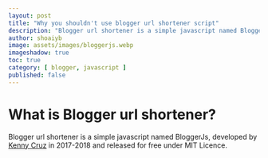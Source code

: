 ```yaml
---
layout: post
title: "Why you shouldn't use blogger url shortener script"
description: "Blogger url shortener is a simple javascript named BloggerJs, developed by Kenny Cruz in 2017-2018 and released for free under MIT Licence."
author: shoaiyb
image: assets/images/bloggerjs.webp
imageshadow: true
toc: true
category: [ blogger, javascript ]
published: false
---
```


# What is Blogger url shortener?
Blogger url shortener is a simple javascript named BloggerJs, developed by [Kenny Cruz](https://github.com/jokenox/) in 2017-2018 and released for free under MIT Licence.    
